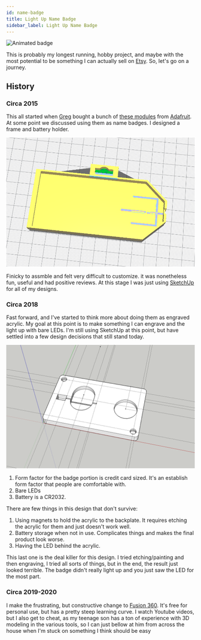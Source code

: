 ```yaml
---
id: name-badge
title: Light Up Name Badge
sidebar_label: Light Up Name Badge
---
```


![Animated badge](assets/badge-animation.gif)

This is probably my longest running, hobby project, and maybe with the most potential to be something I can actually sell on [Etsy](https://www.etsy.com).  So, let's go on a journey.

## History

### Circa 2015
This all started when [Greg](https://www.ohack.org) bought a bunch of [these modules](https://www.adafruit.com/product/1621) from [Adafruit](https://www.adafruit.com).  At some point we discussed using them as name badges.  I designed a frame and battery holder.  

![Adafruit Frame](assets/badge-adafruit-led-module-frame.png)

Finicky to assmble and felt very difficult to customize. it was nonetheless fun, useful and had positive reviews.  At this stage I was just using [SketchUp](https://www.sketchup.com/) for all of my designs.

### Circa 2018

Fast forward, and I've started to think more about doing them as engraved acrylic.  My goal at this point is to make something I can engrave and the light up with bare LEDs.  I'm still using SketchUp at this point, but have settled into a few design decisions that still stand today.

![Back-lit design](assets/badge-back-lit-design.png)

1. Form factor for the badge portion is credit card sized.  It's an establish form factor that people are comfortable with.
2. Bare LEDs
3. Battery is a CR2032.

There are few things in this design that don't survive:

1.  Using magnets to hold the acrylic to the backplate.  It requires etching the acrylic for them and just doesn't work well.
2.  Battery storage when not in use.  Complicates things and makes the final product look worse.
3.  Having the LED behind the acrylic.

This last one is the deal killer for this design.  I tried etching/painting and then engraving, I tried all sorts of things, but in the end, the result just looked terrible.  The badge didn't really light up and you just saw the LED for the most part.

### Circa 2019-2020

I make the frustrating, but constructive change to [Fusion 360](https://www.autodesk.com/products/fusion-360/overview).  It's free for personal use, but has a pretty steep learning curve.  I watch Youtube videos, but I also get to cheat, as my teenage son has a ton of experience with 3D modeling in the various tools, so I can just bellow at him from across the house when I'm stuck on something I think should be easy
